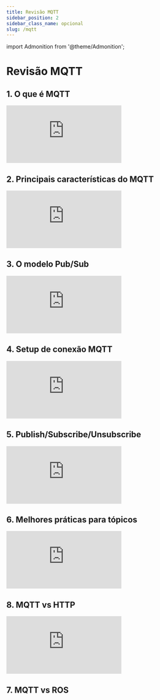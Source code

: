 ```yaml
---
title: Revisão MQTT
sidebar_position: 2
sidebar_class_name: opcional
slug: /mqtt
---
```


import Admonition from '@theme/Admonition';

# Revisão MQTT

## 1. O que é MQTT

<Admonition 
    type="info" 
    title="Autoestudo">

<div style={{ textAlign: 'center' }}>
    <iframe 
        style={{
            display: 'block',
            margin: 'auto',
            width: '100%',
            height: '50vh',
        }}
        src="https://www.youtube.com/embed/jTeJxQFD8Ak" 
        frameborder="0" 
        allowFullScreen>
    </iframe>
</div>

</Admonition>

## 2. Principais características do MQTT

<Admonition 
    type="info" 
    title="Autoestudo">

<div style={{ textAlign: 'center' }}>
    <iframe 
        style={{
            display: 'block',
            margin: 'auto',
            width: '100%',
            height: '50vh',
        }}
        src="https://www.youtube.com/embed/r89uHL2wj5Q" 
        frameborder="0" 
        allowFullScreen>
    </iframe>
</div>

</Admonition>

## 3. O modelo Pub/Sub

<Admonition 
    type="info" 
    title="Autoestudo">

<div style={{ textAlign: 'center' }}>
    <iframe 
        style={{
            display: 'block',
            margin: 'auto',
            width: '100%',
            height: '50vh',
        }}
        src="https://www.youtube.com/embed/HCzQJMdHcy0" 
        frameborder="0" 
        allowFullScreen>
    </iframe>
</div>

</Admonition>

## 4. Setup de conexão MQTT

<Admonition 
    type="info" 
    title="Autoestudo">

<div style={{ textAlign: 'center' }}>
    <iframe 
        style={{
            display: 'block',
            margin: 'auto',
            width: '100%',
            height: '50vh',
        }}
        src="https://www.youtube.com/embed/vVJk5rES5vY" 
        frameborder="0" 
        allowFullScreen>
    </iframe>
</div>

</Admonition>

## 5. Publish/Subscribe/Unsubscribe

<Admonition 
    type="info" 
    title="Autoestudo">

<div style={{ textAlign: 'center' }}>
    <iframe 
        style={{
            display: 'block',
            margin: 'auto',
            width: '100%',
            height: '50vh',
        }}
        src="https://www.youtube.com/embed/t2b1CwQmDRY" 
        frameborder="0" 
        allowFullScreen>
    </iframe>
</div>

</Admonition>

## 6. Melhores práticas para tópicos

<Admonition 
    type="info" 
    title="Autoestudo">

<div style={{ textAlign: 'center' }}>
    <iframe 
        style={{
            display: 'block',
            margin: 'auto',
            width: '100%',
            height: '50vh',
        }}
        src="https://www.youtube.com/embed/juq_l70Vg1w" 
        frameborder="0" 
        allowFullScreen>
    </iframe>
</div>

</Admonition>

## 8. MQTT vs HTTP

<Admonition 
    type="info" 
    title="Autoestudo">

<div style={{ textAlign: 'center' }}>
    <iframe 
        style={{
            display: 'block',
            margin: 'auto',
            width: '100%',
            height: '50vh',
        }}
        src="https://www.youtube.com/embed/LKz1jYngpcU" 
        frameborder="0" 
        allowFullScreen>
    </iframe>
</div>

</Admonition>

## 7. MQTT vs ROS
